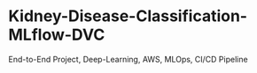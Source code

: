 # Kidney-Disease-Classification-MLflow-DVC
End-to-End Project, Deep-Learning, AWS, MLOps, CI/CD Pipeline
